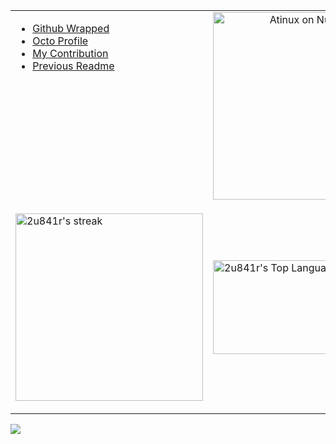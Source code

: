 <table>
  <tr>
    <td valign="top">
      <ul>
        <li><a href="https://www.githubwrapped.io/2u841r">Github Wrapped</a></li>
        <li><a href="https://octoprofile.vercel.app/user?id=2u841r">Octo Profile</a></li>
        <li><a href="https://github.com/stars/2u841r/lists/i-contributed-to">My Contribution</a></li>
        <li><a href="https://github.com/2u841r/2u841r/blob/main/previous.md">Previous Readme</a></li>
      </ul>
    </td>
    <td align="center">
      <a href="https://nuxters.nuxt.com/2u841r">
        <img
          src="https://nuxters.nuxt.com/__og-image__/image/2u841r/og.png"
          alt="Atinux on Nuxters"
          width="300"
        />
      </a>
    </td>
  </tr>
  <tr>
    <td> 
      <p>
    <a href="https://streak-stats.demolab.com/?user=2u841r&theme=vitesse">
      <!-- Use https://streak-stats.demolab.com or self-host with your own Vercel app - visit https://git.io/streak-stats for instructions -->
    <!--  <img title="🔥 Get streak stats for your profile at git.io/streak-stats" alt="2u841r's streak" src="https://streak-stats.demolab.com/?user=2u841r&theme=vitesse"/> -->
      <img title="🔥 Get streak stats for your profile at git.io/streak-stats" alt="2u841r's streak" width="300" src="https://streak-stats.demolab.com/?user=2u841r&theme=vitesse"/>
    </a>
    </td>
    <td>
       <a href="https://github.com/2u841r"><img alt="2u841r's Top Languages" width="300" src="https://denvercoder1-github-readme-stats.vercel.app/api/top-langs/?username=2u841r&langs_count=8&layout=compact&theme=merko&hide_border=true" height="150px"/></a>
    </td>
  </tr>
</table>


![](https://repostats.deno.dev/2u841r/2u841r)


